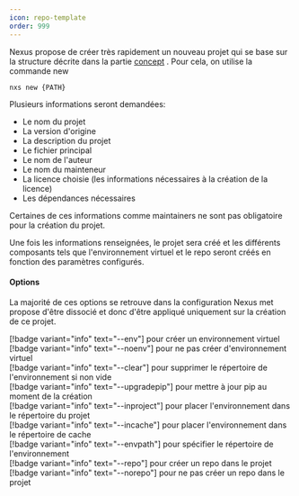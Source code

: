 ```yaml
---
icon: repo-template
order: 999
---
```


Nexus propose de créer très rapidement un nouveau projet qui se base sur la structure décrite dans la partie [concept](/Architecture/Concept.md) . Pour cela, on utilise la commande new

```console
nxs new {PATH}
```

Plusieurs informations seront demandées:
- Le nom du projet
- La version d'origine
- La description du projet
- Le fichier principal
- Le nom de l'auteur
- Le nom du mainteneur
- La licence choisie (les informations nécessaires à la création de la licence)
- Les dépendances nécessaires

Certaines de ces informations comme maintainers ne sont pas obligatoire pour la création du projet.

Une fois les informations renseignées, le projet sera créé et les différents composants tels que l'environnement virtuel et le repo seront créés en fonction des paramètres configurés.
<br>
#### Options

La majorité de ces options se retrouve dans la configuration Nexus met propose d'être dissocié et donc d'être appliqué uniquement sur la création de ce projet.

[!badge variant="info" text="--env"] pour créer un environnement virtuel<br>
[!badge variant="info" text="--noenv"] pour ne pas créer d'environnement virtuel<br>
[!badge variant="info" text="--clear"] pour supprimer le répertoire de l'environnement si non vide<br>
[!badge variant="info" text="--upgradepip"] pour mettre à jour pip au moment de la création<br>
[!badge variant="info" text="--inproject"] pour placer l'environnement dans le répertoire du projet<br>
[!badge variant="info" text="--incache"] pour placer l'environnement dans le répertoire de cache<br>
[!badge variant="info" text="--envpath"] pour spécifier le répertoire de l'environnement<br>
[!badge variant="info" text="--repo"] pour créer un repo dans le projet<br>
[!badge variant="info" text="--norepo"] pour ne pas créer un repo dans le projet<br>